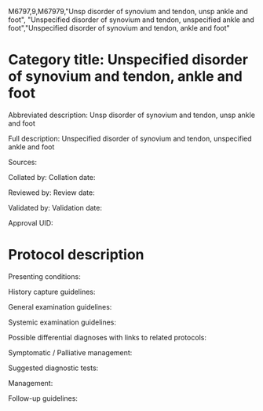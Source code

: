 M6797,9,M67979,"Unsp disorder of synovium and tendon, unsp ankle and foot", "Unspecified disorder of synovium and tendon, unspecified ankle and foot","Unspecified disorder of synovium and tendon, ankle and foot"
# Category title: Unspecified disorder of synovium and tendon, ankle and foot

Abbreviated description: Unsp disorder of synovium and tendon, unsp ankle and foot

Full description: Unspecified disorder of synovium and tendon, unspecified ankle and foot

Sources:

Collated by:
Collation date:

Reviewed by:
Review date:

Validated by:
Validation date:

Approval UID:

# Protocol description

Presenting conditions:

History capture guidelines:

General examination guidelines:

Systemic examination guidelines:

Possible differential diagnoses with links to related protocols:

Symptomatic / Palliative management:

Suggested diagnostic tests:

Management:

Follow-up guidelines:

